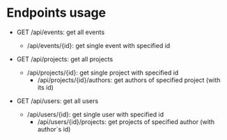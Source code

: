 # Endpoints usage

- GET /api/events: get all events
    - /api/events/{id}: get single event with specified id

- GET /api/projects: get all projects
    - /api/projects/{id}: get single project with specified id
        - /api/projects/{id}/authors: get authors of specified project (with its id)

- GET /api/users: get all users
    - /api/users/{id}: get single user with specified id
        - /api/users/{id}/projects: get projects of specified author (with author`s id)